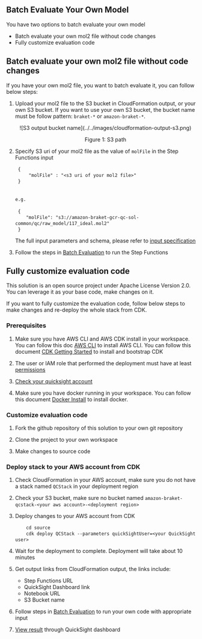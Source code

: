 ## Batch Evaluate Your Own Model

You have two options to batch evaluate your own model

- Batch evaluate your own mol2 file without code changes
- Fully customize evaluation code

## Batch evaluate your own mol2 file without code changes

If you have your own mol2 file, you want to batch evaluate it, you can follow below steps:

1. Upload your mol2 file to the S3 bucket in CloudFormation output, or your own S3 bucket. If you want to use your own S3 bucket, the bucket name must be follow pattern:  `braket-*` or `amazon-braket-*`.

    <center>
      ![S3 output bucket name](../../images/cloudformation-output-s3.png)
    
    Figure 1: S3 path
    </center>
    

1. Specify S3 uri of your mol2 file as the value of `molFile` in the Step Functions input

     
        {
            "molFile" : "<s3 uri of your mol2 file>"
        }
   

       e.g.
    
        {
           "molFile": "s3://amazon-braket-gcr-qc-sol-common/qc/raw_model/117_ideal.mol2"
        }

    
    The full input parameters and schema, please refer to [input specification](../batch-evaluation/#input-specification)

1. Follow the steps in [Batch Evaluation](../batch-evaluation/#start-execution) to run the Step Functions

## Fully customize evaluation code

This solution is an open source project under Apache License Version 2.0. You can leverage it as your base code, make changes on it.

If you want to fully customize the evaluation code, follow below steps to make changes and re-deploy the whole stack from CDK.

### Prerequisites

1. Make sure you have AWS CLI and AWS CDK install in your workspace. You can follow this doc [AWS CLI](https://docs.aws.amazon.com/cli/latest/userguide/getting-started-install.html) to install AWS CLI. You can follow this document [CDK Getting Started](https://docs.aws.amazon.com/cdk/v2/guide/getting_started.html#getting_started_prerequisites) to install and bootstrap CDK

1. The user or IAM role that performed the deployment must have at least [permissions](./permissions.json)

1. [Check your quicksight account](../../../deployment/#check-your-quicksight)

1. Make sure you have docker running in your workspace. You can follow this document [Docker Install](https://docs.docker.com/engine/install/) to install docker.

### Customize evaluation code

1. Fork the github repository of this solution to your own git repository

1. Clone the project to your own workspace

1. Make changes to source code


### Deploy stack to your AWS account from CDK

1. Check CloudFormation in your AWS account, make sure you do not have a stack named `QCStack` in your deployment region

1. Check your S3 bucket, make sure no bucket named `amazon-braket-qcstack-<your aws account>-<deployment region>`

1. Deploy changes to your AWS account from CDK

        
           cd source
           cdk deploy QCStack --parameters quickSightUser=<your QuickSight user>
              
 
1. Wait for the deployment to complete. Deployment will take about 10 minutes 

1. Get output links from CloudFormation output, the links include:
    - Step Functions URL
    - QuickSight Dashboard link
    - Notebook URL
    - S3 Bucket name

1. Follow steps in [Batch Evaluation](../batch-evaluation/) to run your own code with appropriate input

1. [View result](../batch-evaluation/#view-dashboard) through QuickSight dashboard

